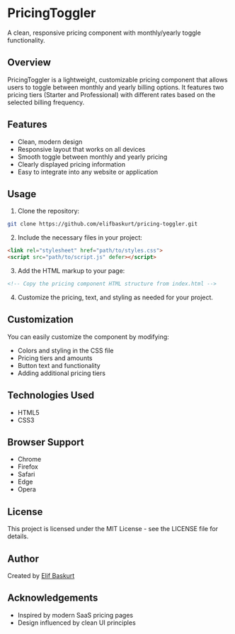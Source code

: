 # PricingToggler

A clean, responsive pricing component with monthly/yearly toggle functionality.

## Overview

PricingToggler is a lightweight, customizable pricing component that allows users to toggle between monthly and yearly billing options. It features two pricing tiers (Starter and Professional) with different rates based on the selected billing frequency.

## Features

- Clean, modern design
- Responsive layout that works on all devices
- Smooth toggle between monthly and yearly pricing
- Clearly displayed pricing information
- Easy to integrate into any website or application

## Usage

1. Clone the repository:
```bash
git clone https://github.com/elifbaskurt/pricing-toggler.git
```

2. Include the necessary files in your project:
```html
<link rel="stylesheet" href="path/to/styles.css">
<script src="path/to/script.js" defer></script>
```

3. Add the HTML markup to your page:
```html
<!-- Copy the pricing component HTML structure from index.html -->
```

4. Customize the pricing, text, and styling as needed for your project.

## Customization

You can easily customize the component by modifying:
- Colors and styling in the CSS file
- Pricing tiers and amounts
- Button text and functionality
- Adding additional pricing tiers

## Technologies Used

- HTML5
- CSS3

## Browser Support

- Chrome
- Firefox
- Safari
- Edge
- Opera

## License

This project is licensed under the MIT License - see the LICENSE file for details.

## Author

Created by [Elif Baskurt](https://github.com/elifbaskurt)

## Acknowledgements

- Inspired by modern SaaS pricing pages
- Design influenced by clean UI principles
